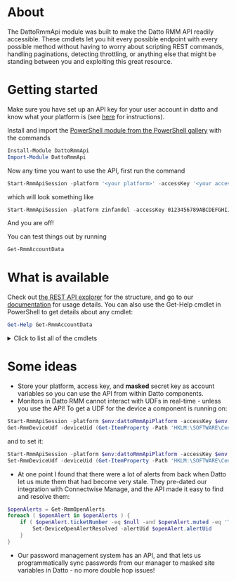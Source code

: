 # About
The DattoRmmApi module was built to make the Datto RMM API readily accessible. These cmdlets let you hit every possible endpoint with every possible method without having to worry about scripting REST commands, handling paginations, detecting throttling, or anything else that might be standing between you and exploiting this great resource.

# Getting started

Make sure you have set up an API key for your user account in datto and know what your platform is (see [here](https://help.aem.autotask.net/en/Content/2SETUP/APIv2.htm) for instructions).

Install and import the [PowerShell module from the PowerShell gallery](https://www.powershellgallery.com/packages/DattoRmmApi/) with the commands 

```powershell
Install-Module DattoRmmApi
Import-Module DattoRmmApi
```

Now any time you want to use the API, first run the command
```powershell
Start-RmmApiSession -platform '<your platform>' -accessKey '<your access key>' -secretKey '<your secret key>'
```
which will look something like
```powershell
Start-RmmApiSession -platform zinfandel -accessKey 0123456789ABCDEFGHIJKLMNOPQRSTUV -secretKey ABCDEFGHIJKLMNOPQRSTUVWXYZ012345
```
And you are off!

You can test things out by running
```powershell
Get-RmmAccountData
```

# What is available
Check out [the REST API explorer](https://zinfandel-api.centrastage.net/api/swagger-ui.html) for the structure, and go to our [documentation](https://github.com/pncit/DattoRmmApi/blob/main/docs/) for usage details.
You can also use the Get-Help cmdlet in PowerShell to get details about any cmdlet:
```powershell
Get-Help Get-RmmAccountData
```

<details>
    <summary>Click to list all of the cmdlets</summary>

## Account

- [Get-RmmAccountData](https://github.com/pncit/DattoRmmApi/blob/main/docs/account.md#Get-RmmAccountData)
- [Get-RmmAccountVariables](https://github.com/pncit/DattoRmmApi/blob/main/docs/account.md#Get-RmmAccountVariables)
- [Get-RmmComponents](https://github.com/pncit/DattoRmmApi/blob/main/docs/account.md#Get-RmmComponents)
- [Get-RmmDevices](https://github.com/pncit/DattoRmmApi/blob/main/docs/account.md#Get-RmmDevices)
- [Get-RmmOpenAlerts](https://github.com/pncit/DattoRmmApi/blob/main/docs/account.md#Get-RmmOpenAlerts)
- [Get-RmmResolvedAlerts](https://github.com/pncit/DattoRmmApi/blob/main/docs/account.md#Get-RmmResolvedAlerts)
- [Get-RmmSites](https://github.com/pncit/DattoRmmApi/blob/main/docs/account.md#Get-RmmSites)
- [Get-RmmUsers](https://github.com/pncit/DattoRmmApi/blob/main/docs/account.md#Get-RmmUsers)
- [New-RmmAccountVariable](https://github.com/pncit/DattoRmmApi/blob/main/docs/account.md#New-RmmAccountVariable)
- [Remove-RmmAccountVariable](https://github.com/pncit/DattoRmmApi/blob/main/docs/account.md#Remove-RmmAccountVariable)
- [Set-RmmAccountVariable](https://github.com/pncit/DattoRmmApi/blob/main/docs/account.md#Set-RmmAccountVariable)

## Alerts
- [Get-RmmAlert](https://github.com/pncit/DattoRmmApi/blob/main/docs/alerts.md#Get-RmmAlert)
- [Set-RmmAlertResolved](https://github.com/pncit/DattoRmmApi/blob/main/docs/alerts.md#Set-RmmAlertResolved)

## Audit
- [Get-RmmDeviceAuditData](https://github.com/pncit/DattoRmmApi/blob/main/docs/audit.md#Get-RmmDeviceAuditData)
- [Get-RmmDeviceSoftwareAuditData](https://github.com/pncit/DattoRmmApi/blob/main/docs/audit.md#Get-RmmDeviceSoftwareAuditData)
- [Get-RmmEsxiHostAuditData](https://github.com/pncit/DattoRmmApi/blob/main/docs/audit.md#Get-RmmEsxiHostAuditData)
- [Get-RmmPrinterAuditData](https://github.com/pncit/DattoRmmApi/blob/main/docs/audit.md#Get-RmmPrinterAuditData)

## Device
- [Get-RmmDevice](https://github.com/pncit/DattoRmmApi/blob/main/docs/device.md#Get-RmmDevice)
- [Get-RmmDeviceById](https://github.com/pncit/DattoRmmApi/blob/main/docs/device.md#Get-RmmDeviceById)
- [Get-RmmDeviceOpenAlerts](https://github.com/pncit/DattoRmmApi/blob/main/docs/device.md#Get-RmmDeviceOpenAlerts)
- [Get-RmmDeviceResolvedAlerts](https://github.com/pncit/DattoRmmApi/blob/main/docs/device.md#Get-RmmDeviceResolvedAlerts)
- [Move-RmmDevice](https://github.com/pncit/DattoRmmApi/blob/main/docs/device.md#Move-RmmDevice)
- [New-RmmDeviceQuickJob](https://github.com/pncit/DattoRmmApi/blob/main/docs/device.md#New-RmmDeviceQuickJob)
- [Set-RmmDeviceUdf](https://github.com/pncit/DattoRmmApi/blob/main/docs/device.md#Set-RmmDeviceUdf)
- [Set-RmmDeviceWarranty](https://github.com/pncit/DattoRmmApi/blob/main/docs/device.md#Set-RmmDeviceWarranty)

## Job
- [Get-RmmJob](https://github.com/pncit/DattoRmmApi/blob/main/docs/job.md#Get-RmmJob)
- [Get-RmmJobComponents](https://github.com/pncit/DattoRmmApi/blob/main/docs/job.md#Get-RmmJobComponents)

## Site
- [Get-RmmSite](https://github.com/pncit/DattoRmmApi/blob/main/docs/sites.md#Get-RmmSite)
- [Get-RmmSiteDevices](https://github.com/pncit/DattoRmmApi/blob/main/docs/sites.md#Get-RmmSiteDevices)
- [Get-RmmSiteOpenAlerts](https://github.com/pncit/DattoRmmApi/blob/main/docs/sites.md#Get-RmmSiteOpenAlerts)
- [Get-RmmSiteResolvedAlerts](https://github.com/pncit/DattoRmmApi/blob/main/docs/sites.md#Get-RmmSiteResolvedAlerts)
- [Get-RmmSiteSettings](https://github.com/pncit/DattoRmmApi/blob/main/docs/sites.md#Get-RmmSiteSettings)
- [Get-RmmSiteVariables](https://github.com/pncit/DattoRmmApi/blob/main/docs/sites.md#Get-RmmSiteVariables)
- [New-RmmSite](https://github.com/pncit/DattoRmmApi/blob/main/docs/sites.md#New-RmmSite)
- [New-RmmSiteVariable](https://github.com/pncit/DattoRmmApi/blob/main/docs/sites.md#Get-RmmSiteVariable)
- [Remove-RmmSiteProxy](https://github.com/pncit/DattoRmmApi/blob/main/docs/sites.md#Remove-RmmSiteProxy)
- [Remove-RmmSiteVariable](https://github.com/pncit/DattoRmmApi/blob/main/docs/sites.md#Remove-RmmSiteVariable)
- [Set-RmmSite](https://github.com/pncit/DattoRmmApi/blob/main/docs/sites.md#Set-RmmSite)
- [Set-RmmSiteProxy](https://github.com/pncit/DattoRmmApi/blob/main/docs/sites.md#Set-RmmSiteProxy)
- [Set-RmmSiteVariable](https://github.com/pncit/DattoRmmApi/blob/main/docs/sites.md#Set-RmmSiteVariable)

</details>

# Some ideas
- Store your platform, access key, and **masked** secret key as account variables so you can use the API from within Datto components.
- Monitors in Datto RMM cannot interact with UDFs in real-time - unless you use the API! To get a UDF for the device a component is running on:
```powershell
Start-RmmApiSession -platform $env:dattoRmmApiPlatform -accessKey $env:dattoRmmApiAccessKey -secretKey $env:dattoRmmApiSecretKey
Get-RmmDeviceUdf -deviceUid (Get-ItemProperty -Path 'HKLM:\SOFTWARE\CentraStage' -Name DeviceId).DeviceId -udf11
```
and to set it:
```powershell
Start-RmmApiSession -platform $env:dattoRmmApiPlatform -accessKey $env:dattoRmmApiAccessKey -secretKey $env:dattoRmmApiSecretKey
Set-RmmDeviceUdf -deviceUid (Get-ItemProperty -Path 'HKLM:\SOFTWARE\CentraStage' -Name DeviceId).DeviceId -udf11 "Hello World!"
```
- At one point I found that there were a lot of alerts from back when Datto let us mute them that had become very stale. They pre-dated our integration with Connectwise Manage, and the API made it easy to find and resolve them:
```powershell
$openAlerts = Get-RmmOpenAlerts
foreach ( $openAlert in $openAlerts ) {
    if ( $openAlert.ticketNumber -eq $null -and $openAlert.muted -eq 'True' ) {
        Set-DeviceOpenAlertResolved -alertUid $openAlert.alertUid
    }
}
```
- Our password management system has an API, and that lets us programmatically sync passwords from our manager to masked site variables in Datto - no more double hop issues!
